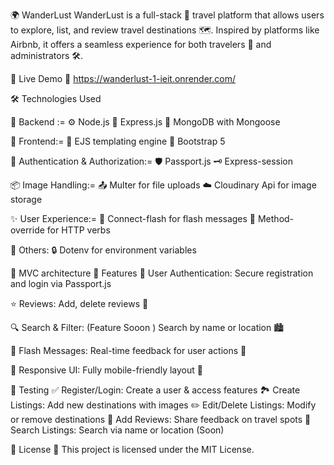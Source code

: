 🌍 WanderLust
WanderLust is a full-stack 🧳 travel platform that allows users to explore, list, and review travel destinations 🗺️. Inspired by platforms like Airbnb, it offers a seamless experience for both travelers 🧭 and administrators 🛠️.

🚀 Live Demo
🔗 https://wanderlust-1-ieit.onrender.com/

🛠️ Technologies Used

🧩 Backend :=
⚙️ Node.js
🚂 Express.js
🍃 MongoDB with Mongoose


🎨 Frontend:=
🧾 EJS templating engine
🎨 Bootstrap 5


🔐 Authentication & Authorization:=
🛡️ Passport.js
🗝️ Express-session


📦 Image Handling:=
📤 Multer for file uploads
☁️ Cloudinary Api for image storage


✨ User Experience:=
💬 Connect-flash for flash messages
🔄 Method-override for HTTP verbs


🧰 Others:
🔒 Dotenv for environment variables

🧠 MVC architecture
📸 Features
🔐 User Authentication:
Secure registration and login via Passport.js


⭐ Reviews:
Add, delete reviews 💬


🔍 Search & Filter: (Feature Sooon ) 
Search by name or location 🏙️


📣 Flash Messages:
Real-time feedback for user actions 🚨


📱 Responsive UI:
Fully mobile-friendly layout 📲


🧪 Testing
✅ Register/Login: Create a user & access features
🏞️ Create Listings: Add new destinations with images
✏️ Edit/Delete Listings: Modify or remove destinations
🌟 Add Reviews: Share feedback on travel spots
🔎 Search Listings: Search via name or location (Soon)

📄 License
📝 This project is licensed under the MIT License.



